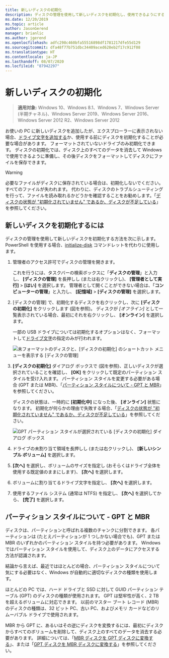 ```yaml
---
title: 新しいディスクの初期化
description: ディスクの管理を使用して新しいディスクを初期化し、使用できるようにする方法。 問題のトラブルシューティングへのリンクも記載しています。
ms.date: 12/20/2019
ms.topic: article
author: JasonGerend
manager: brianlic
ms.author: jgerend
ms.openlocfilehash: adfc298c460bfa55516898df1781217dfe55d129
ms.sourcegitcommit: dfa48f77b751dbc34409aced628eb2f17c912f08
ms.translationtype: HT
ms.contentlocale: ja-JP
ms.lasthandoff: 08/07/2020
ms.locfileid: "87942297"
---
```

# <a name="initialize-new-disks"></a>新しいディスクの初期化

> **適用対象:** Windows 10、Windows 8.1、Windows 7、Windows Server (半期チャネル)、Windows Server 2019、Windows Server 2016、Windows Server 2012 R2、Windows Server 2012

お使いの PC に新しいディスクを追加したが、エクスプローラーに表示されない場合、[ドライブ文字を追加する](change-a-drive-letter.md)か、使用する前にディスクを初期化することが必要な場合があります。 フォーマットされていないドライブのみ初期化できます。 ディスクの初期化では、ディスク上のすべてのデータを消去して Windows で使用できるように準備し、その後ディスクをフォーマットしてディスクにファイルを保存できます。

> [!WARNING]
> 必要なファイルがディスクに保存されている場合は、初期化しないでください。すべてのファイルが失われます。 代わりに、ディスクのトラブルシューティングを行って、ファイルを読み取れるかどうかを確認することをお勧めします。「[ディスクの状態が "初期化されていません" であるか、ディスクが不足している](troubleshooting-disk-management.md#disks-that-are-missing-or-not-initialized-plus-general-troubleshooting-steps)」を参照してください。

## <a name="to-initialize-new-disks"></a>新しいディスクを初期化するには

ディスクの管理を使用して新しいディスクを初期化する方法を次に示します。 PowerShell を使用する場合、[initialize-disk](/powershell/module/storage/initialize-disk) コマンドレットを代わりに使用します。

1. 管理者のアクセス許可でディスクの管理を開きます。

    これを行うには、タスクバーの検索ボックスに「**ディスクの管理**」と入力し、 **[ディスクの管理]** を長押しし (または右クリックし)、 **[管理者として実行]**  >  **[はい]** を選択します。 管理者として開くことができない場合は、「**コンピューターの管理**」と入力し、 **[記憶域]**  >  **[ディスクの管理]** を選択します。
1. [ディスクの管理] で、初期化するディスクを右クリックし、次に **[ディスクの初期化]** をクリックします (図を参照)。 ディスクが *[オフライン]* として一覧表示されている場合、最初にそれを右クリックし、 **[オンライン]** を選択します。

     一部の USB ドライブについては初期化するオプションはなく、フォーマットして[ドライブ文字](change-a-drive-letter.md)の指定のみが行われます。

    ![未フォーマットのディスクと、[ディスクの初期化] のショートカット メニューを表示する [ディスクの管理]](media/uninitialized-disk.PNG)
2. **[ディスクの初期化]** ダイアログ ボックスで (図を参照)、正しいディスクが選択されていることを確認し、 **[OK]** をクリックして既定のパーティション スタイルを受け入れます。 パーティション スタイルを変更する必要がある場合 (GPT または MBR)、「[パーティション スタイルについて - GPT と MBR](#about-partition-styles---gpt-and-mbr)」を参照してください。

     ディスクの状態は、一時的に **[初期化中]** になった後、 **[オンライン]** 状態になります。 初期化が何らかの理由で失敗する場合、「[ディスクの状態が "初期化されていません" であるか、ディスクが不足している](troubleshooting-disk-management.md#disks-that-are-missing-or-not-initialized-plus-general-troubleshooting-steps)」を参照してください。

    ![GPT パーティション スタイルが選択されている [ディスクの初期化] ダイアログ ボックス](media/initialize-disk.PNG)

3. ドライブの未割り当て領域を長押しし (または右クリックし)、 **[新しいシンプル ボリューム]** を選択します。
4. **[次へ]** を選択し、ボリュームのサイズを指定し (おそらくはドライブ全体を使用する既定値のままにします)、 **[次へ]** を選択します。
5. ボリュームに割り当てるドライブ文字を指定し、 **[次へ]** を選択します。
6. 使用するファイル システム (通常は NTFS) を指定し、 **[次へ]** を選択してから、 **[完了]** を選択します。

## <a name="about-partition-styles---gpt-and-mbr"></a>パーティション スタイルについて - GPT と MBR

ディスクは、パーティションと呼ばれる複数のチャンクに分割できます。 各パーティションは (たとえパーティションが 1 つしかない場合でも)、GPT または MBR のいずれかのパーティション スタイルを持つ必要があります。 Windows ではパーティション スタイルを使用して、ディスク上のデータにアクセスする方法が認識されます。

結論から言えば、最近ではほとんどの場合、パーティション スタイルについて気にする必要はなく、Windows が自動的に適切なディスクの種類を使用します。

ほとんどの PC では、ハード ドライブと SSD に対して GUID パーティション テーブル (GPT) のディスクの種類が使用されます。 GPT は堅牢性が高く、2 TB を超えるボリュームに対応できます。 以前のマスター ブート レコード (MBR) のディスクの種類は、32 ビット PC、古い PC、およびメモリ カードなどのリムーバブル ドライブで使用されます。

MBR から GPT に、あるいはその逆にディスクを変換するには、最初にディスクからすべてのボリュームを削除して、ディスク上のすべてのデータを消去する必要があります。 詳細については、「[MBR ディスクを GPT ディスクに変換する](change-an-mbr-disk-into-a-gpt-disk.md)」、または「[GPT ディスクを MBR ディスクに変換する](change-a-gpt-disk-into-an-mbr-disk.md)」を参照してください。
